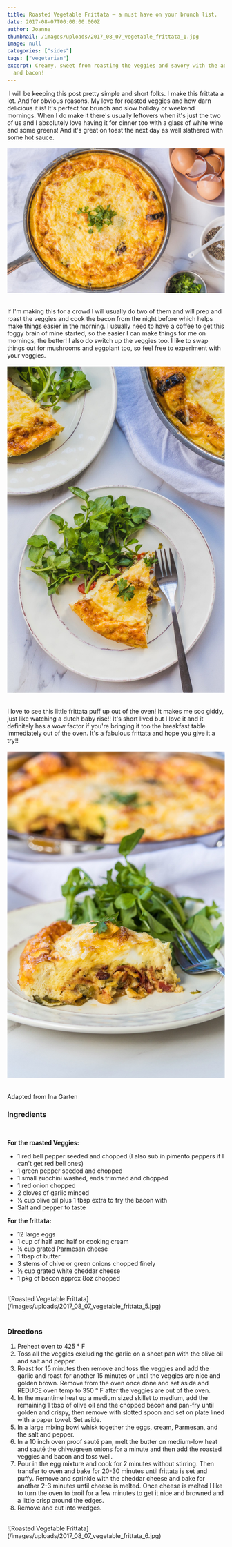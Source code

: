 ```yaml
---
title: Roasted Vegetable Frittata – a must have on your brunch list.
date: 2017-08-07T00:00:00.000Z
author: Joanne
thumbnail: /images/uploads/2017_08_07_vegetable_frittata_1.jpg
image: null
categories: ["sides"]
tags: ["vegetarian"]
excerpt: Creamy, sweet from roasting the veggies and savory with the added cheese
  and bacon!
---
```

​
I will be keeping this post pretty simple and short folks.  I make this frittata a lot. And for obvious reasons. My love for roasted veggies and how darn delicious it is! It's perfect for brunch and slow holiday or weekend mornings. When I do make it there's usually leftovers when it's just the two of us and I absolutely love having it for dinner too with a glass of white wine and some greens!  And it's great on toast the next day  as well slathered with some hot sauce.
<br>
<br>
![Roasted Vegetable Frittata](/images/uploads/2017_08_07_vegetable_frittata_2.jpg)
<br>
<br>

If I'm making this for a crowd I will usually do two of them and will prep and roast the veggies and cook the bacon from the night before which helps make things easier in the morning.  I usually need to have a coffee to get this foggy brain of mine started, so the easier I can make things for me on mornings, the better! I also do switch up the veggies too. I like to swap things out for mushrooms and eggplant too, so feel free to experiment with your veggies.
<br>
<br>
![Roasted Vegetable Frittata](/images/uploads/2017_08_07_vegetable_frittata_3.jpg)
<br>
<br>

I love to see this little frittata puff up out of the oven! It makes me soo giddy, just like watching a dutch baby rise!! It's short lived but I love it and it definitely has a wow factor if you're bringing it too the breakfast table immediately out of the oven. It's a fabulous frittata and hope you give it a try!!
<br>
<br>
![Roasted Vegetable Frittata](/images/uploads/2017_08_07_vegetable_frittata_4.jpg)
<br>
<br>

Adapted from Ina Garten

### Ingredients

<br>

**For the roasted Veggies:**

* 1 red bell pepper seeded and chopped (I also sub in pimento peppers if I can't get red bell ones)
* 1 green pepper seeded and chopped
* 1 small zucchini washed, ends trimmed and chopped
* 1 red onion chopped
* 2 cloves of garlic minced
* ¼ cup olive oil plus 1 tbsp extra to fry the bacon with
* Salt and pepper to taste
  <br>

**For the frittata:**

* 12 large eggs
* 1 cup of half and half or cooking cream
* ¼ cup grated Parmesan cheese
* 1 tbsp of butter
* 3 stems of chive or green onions chopped finely
* ½ cup grated white cheddar cheese
* 1 pkg of bacon approx 8oz chopped

<br>
![Roasted Vegetable Frittata](/images/uploads/2017_08_07_vegetable_frittata_5.jpg)
<br>
<br>

### Directions

1. Preheat oven to 425 ° F
2. Toss all the veggies excluding the garlic on a sheet pan with the olive oil and salt and pepper.
3. Roast for 15 minutes then remove and toss the veggies and add the garlic and roast for another 15 minutes or until the veggies are nice and golden brown. Remove from the oven once done and set aside and REDUCE oven temp to 350 ° F after the veggies are out of the oven.
4. In the meantime heat up a medium sized skillet to medium, add the remaining 1 tbsp of olive oil and the chopped bacon and pan-fry until golden and crispy, then remove with slotted spoon and set on plate lined with a paper towel.  Set aside.
5. In a large mixing bowl whisk together the eggs, cream, Parmesan, and the salt and pepper.
6. In a 10 inch oven proof sauté pan, melt the butter on medium-low heat and sauté the chive/green onions for a minute and then add the roasted veggies and bacon and toss well.
7. Pour in the egg mixture and cook for 2 minutes without stirring. Then transfer to oven and bake for 20-30 minutes until frittata is set and puffy. Remove and sprinkle with the cheddar cheese and bake for another 2-3 minutes until cheese is melted. Once cheese is melted I like to turn the oven to broil for a few minutes to get it nice and browned and a little crisp around the edges.
8. Remove and cut into wedges.

<br>
![Roasted Vegetable Frittata](/images/uploads/2017_08_07_vegetable_frittata_6.jpg)
